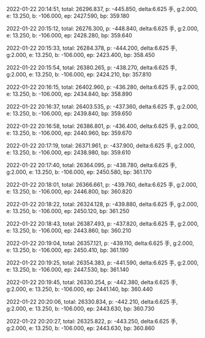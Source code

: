 2022-01-22 20:14:51, total: 26296.837, p: -445.850, delta:6.625 手, g:2.000, e: 13.250, b: -106.000, ep: 2427.590, bp: 359.180

2022-01-22 20:15:12, total: 26276.300, p: -448.840, delta:6.625 手, g:2.000, e: 13.250, b: -106.000, ep: 2428.280, bp: 359.640

2022-01-22 20:15:33, total: 26284.378, p: -444.200, delta:6.625 手, g:2.000, e: 13.250, b: -106.000, ep: 2423.400, bp: 358.450

2022-01-22 20:15:54, total: 26380.265, p: -438.270, delta:6.625 手, g:2.000, e: 13.250, b: -106.000, ep: 2424.210, bp: 357.810

2022-01-22 20:16:15, total: 26402.960, p: -436.280, delta:6.625 手, g:2.000, e: 13.250, b: -106.000, ep: 2434.840, bp: 358.890

2022-01-22 20:16:37, total: 26403.535, p: -437.360, delta:6.625 手, g:2.000, e: 13.250, b: -106.000, ep: 2439.840, bp: 359.650

2022-01-22 20:16:58, total: 26386.801, p: -436.400, delta:6.625 手, g:2.000, e: 13.250, b: -106.000, ep: 2440.960, bp: 359.670

2022-01-22 20:17:19, total: 26371.961, p: -437.900, delta:6.625 手, g:2.000, e: 13.250, b: -106.000, ep: 2438.980, bp: 359.610

2022-01-22 20:17:40, total: 26364.095, p: -438.780, delta:6.625 手, g:2.000, e: 13.250, b: -106.000, ep: 2450.580, bp: 361.170

2022-01-22 20:18:01, total: 26366.661, p: -439.760, delta:6.625 手, g:2.000, e: 13.250, b: -106.000, ep: 2446.800, bp: 360.820

2022-01-22 20:18:22, total: 26324.128, p: -439.880, delta:6.625 手, g:2.000, e: 13.250, b: -106.000, ep: 2450.120, bp: 361.250

2022-01-22 20:18:43, total: 26387.493, p: -437.820, delta:6.625 手, g:2.000, e: 13.250, b: -106.000, ep: 2443.860, bp: 360.210

2022-01-22 20:19:04, total: 26357.121, p: -439.110, delta:6.625 手, g:2.000, e: 13.250, b: -106.000, ep: 2450.410, bp: 361.190

2022-01-22 20:19:25, total: 26354.383, p: -441.590, delta:6.625 手, g:2.000, e: 13.250, b: -106.000, ep: 2447.530, bp: 361.140

2022-01-22 20:19:45, total: 26330.254, p: -442.380, delta:6.625 手, g:2.000, e: 13.250, b: -106.000, ep: 2441.140, bp: 360.440

2022-01-22 20:20:06, total: 26330.834, p: -442.210, delta:6.625 手, g:2.000, e: 13.250, b: -106.000, ep: 2443.630, bp: 360.730

2022-01-22 20:20:27, total: 26325.822, p: -443.250, delta:6.625 手, g:2.000, e: 13.250, b: -106.000, ep: 2443.630, bp: 360.860